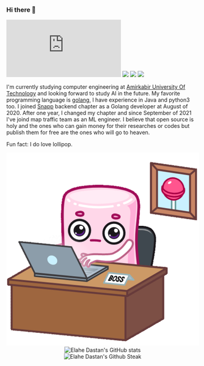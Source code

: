 ### Hi there 👋

[![GitHub release (latest by date)](https://img.shields.io/github/v/release/elahe-dastan/elahe-dastan.pdf?label=Resume&logo=github&style=for-the-badge)](https://github.com/elahe-dastan/elahe-dastan.pdf/releases/latest)
[![](https://img.shields.io/badge/-gmail-lightgray?style=for-the-badge&logo=gmail)](mailto:elahe.dstn@gmail.com)
[![](https://img.shields.io/badge/-medium-black?style=for-the-badge&logo=medium)](https://elahe-dstn.medium.com)
[![](https://img.shields.io/badge/-instagram-pink?style=for-the-badge&logo=instagram)](https://www.instagram.com/elahe.dstn)

I'm currently studying computer engineering at [Amirkabir University Of Technology](https://aut.ac.ir/) and looking forward to study AI in the future.
My favorite programming language is [golang](https://golang.org/), I have experience in Java and python3 too.
I joined [Snapp](https://snapp.ir/) backend chapter as a Golang developer at August of 2020. After one year, I changed my chapter and since September of 2021 I've joind map traffic team as an ML engineer. I believe that open source is holy and the ones who can gain money for their researches or codes but publish them for free are the ones who will go to heaven.

Fun fact: I do love lollipop.

<p align="center">
  <img src="https://raw.githubusercontent.com/elahe-dastan/elahe-dastan/master/PinkMarshmallow-AgAD_wIAArrAlQU.gif" /><br />
  <img src="https://github-readme-stats.vercel.app/api?username=elahe-dastan&show_icons=true&theme=monokai" alt="Elahe Dastan's GitHub stats" /><br />
  <img src="https://github-readme-streak-stats.herokuapp.com/?user=elahe-dastan&theme=monokai" alt="Elahe Dastan's Github Steak" />
</p>
